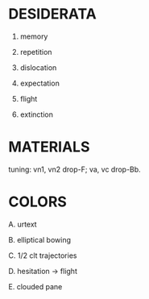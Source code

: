 DESIDERATA
==========

1. memory

2. repetition

3. dislocation

4. expectation

5. flight

6. extinction

MATERIALS
=========

tuning: vn1, vn2 drop-F; va, vc drop-Bb.

COLORS
======

A. urtext

B. elliptical bowing

C. 1/2 clt trajectories

D. hesitation -> flight

E. clouded pane
